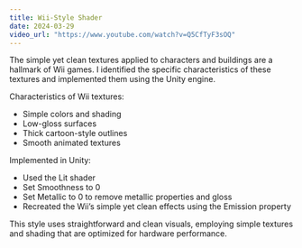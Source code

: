 ```yaml
---
title: Wii-Style Shader
date: 2024-03-29
video_url: "https://www.youtube.com/watch?v=Q5CfTyF3sOQ"
---
```


The simple yet clean textures applied to characters and buildings are a hallmark of Wii games. I identified the specific characteristics of these textures and implemented them using the Unity engine.

<!--more-->
Characteristics of Wii textures:
- Simple colors and shading
- Low-gloss surfaces
- Thick cartoon-style outlines
- Smooth animated textures

Implemented in Unity:
- Used the Lit shader
- Set Smoothness to 0
- Set Metallic to 0 to remove metallic properties and gloss
- Recreated the Wii’s simple yet clean effects using the Emission property

This style uses straightforward and clean visuals, employing simple textures and shading that are optimized for hardware performance.
